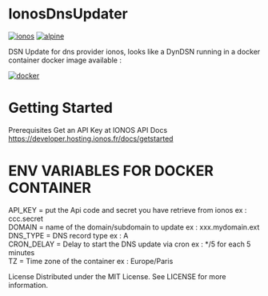 # IonosDnsUpdater 

[![ionos](https://img.shields.io/static/v1?label=based_on&message=IonosApi&color=blue)](link=https://developer.hosting.ionos.fr/docs/dns,float="left")
 [![alpine](https://img.shields.io/static/v1?label=using&message=alpine&color=orange)](https://alpinelinux.org)

DSN Update for dns provider ionos, looks like a DynDSN 
running in a docker container
docker image available : 

[![docker](https://img.shields.io/static/v1?label=docker&message=dockerhub&color=green)](https://registry.hub.docker.com/r/goodlinux/ionosdnsupdater)

 
# Getting Started
 Prerequisites
 Get an API Key at IONOS API Docs
 https://developer.hosting.ionos.fr/docs/getstarted
 
 
# ENV VARIABLES FOR DOCKER CONTAINER  
 
 API_KEY =  put the Api code and secret you have retrieve from ionos  ex : ccc.secret   
 DOMAIN =   name of the domain/subdomain to update   ex : xxx.mydomain.ext  
 DNS_TYPE = DNS record type  ex : A  
 CRON_DELAY = Delay to start the DNS update via cron  ex : */5  for each 5 minutes  
 TZ =       Time zone of the container     ex : Europe/Paris  
  
 
 License
 Distributed under the MIT License. See LICENSE for more information.
